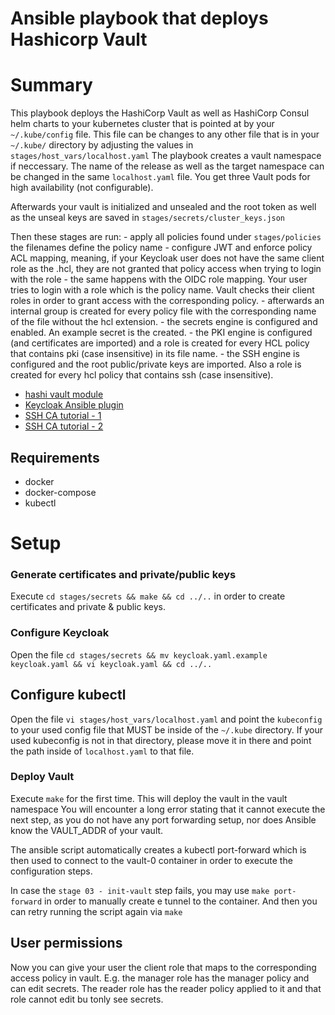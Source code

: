 # Ansible playbook that deploys Hashicorp Vault

# Summary

This playbook deploys the HashiCorp Vault as well as HashiCorp Consul helm charts to your kubernetes cluster that is pointed at by your `~/.kube/config` file.
This file can be changes to any other file that is in your `~/.kube/` directory by adjusting the values in `stages/host_vars/localhost.yaml`
The playbook creates a vault namespace if neccessary.
The name of the release as well as the target namespace can be changed in the same `localhost.yaml` file.
You get three Vault pods for high availability (not configurable).

Afterwards your vault is initialized and unsealed and the root token as well as the unseal keys are saved in `stages/secrets/cluster_keys.json`

Then these stages are run:
    - apply all policies found under `stages/policies` the filenames define the policy name
    - configure JWT and enforce policy ACL mapping, meaning, if your Keycloak user does not have the same client role as the <policy>.hcl, they are not granted that policy access when trying to login with the role <policy>
    - the same happens with the OIDC role mapping. Your user tries to login with a role which is the policy name. Vault checks their client roles in order to grant access with the corresponding policy.
    - afterwards an internal group is created for every policy file with the corresponding name of the file without the hcl extension.
    - the secrets engine is configured and enabled. An example secret is the created.
    - the PKI engine is configured (and certificates are imported) and a role is created for every HCL policy that contains pki (case insensitive) in its file name.
    - the SSH engine is configured and the root public/private keys are imported. Also a role is created for every hcl policy that contains ssh (case insensitive).


- [hashi vault module](https://terryhowe.github.io/ansible-modules-hashivault/modules/list_of_hashivault_modules.html)
- [Keycloak Ansible plugin](https://docs.ansible.com/ansible/latest/collections/community/general/keycloak_client_module.html)
- [SSH CA tutorial - 1](https://www.lorier.net/docs/ssh-ca.html)
- [SSH CA tutorial - 2](https://access.redhat.com/documentation/en-us/red_hat_enterprise_linux/6/html/deployment_guide/sec-using_openssh_certificate_authentication)

## Requirements

- docker
- docker-compose
- kubectl

# Setup

### Generate certificates and private/public keys
Execute `cd stages/secrets && make && cd ../..` in order to create certificates and private & public keys.

### Configure Keycloak
Open the file `cd stages/secrets && mv keycloak.yaml.example keycloak.yaml && vi keycloak.yaml && cd ../..`

## Configure kubectl
Open the file `vi stages/host_vars/localhost.yaml` and point the `kubeconfig` to your used config file that MUST be inside of the `~/.kube` directory. If your used kubeconfig is not in that directory, please move it in there and point the path inside of `localhost.yaml` to that file.

### Deploy Vault
Execute `make` for the first time. This will deploy the vault in the vault namespace
You will encounter a long error stating that it cannot execute the next step, as you do not have any port forwarding setup, nor does Ansible know the VAULT_ADDR of your vault.

The ansible script automatically creates a kubectl port-forward which is then used to connect to the vault-0 container in order to execute the configuration steps.

In case the `stage 03 - init-vault` step fails, you may use `make port-forward` in order to manually create e tunnel to the container.
And then you can retry running the script again via `make`


## User permissions

Now you can give your user the client role that maps to the corresponding access policy in vault.
E.g. the manager role has the manager policy and can edit secrets.
The reader role has the reader policy applied to it and that role cannot edit bu tonly see secrets.